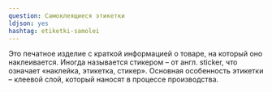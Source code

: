 ```yaml
---
question: Самоклеящиеся этикетки
ldjson: yes
hashtag: etiketki-samolei
---
```



Это печатное изделие с краткой информацией о товаре, на который оно наклеивается. Иногда называется стикером – от англ. sticker, что означает «наклейка, этикетка, стикер». Основная особенность этикетки – клеевой слой, который наносят в процессе производства.
